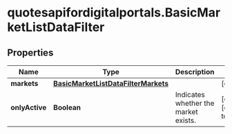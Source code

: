 # quotesapifordigitalportals.BasicMarketListDataFilter

## Properties

Name | Type | Description | Notes
------------ | ------------- | ------------- | -------------
**markets** | [**BasicMarketListDataFilterMarkets**](BasicMarketListDataFilterMarkets.md) |  | [optional] 
**onlyActive** | **Boolean** | Indicates whether the market exists. | [optional] [default to true]


